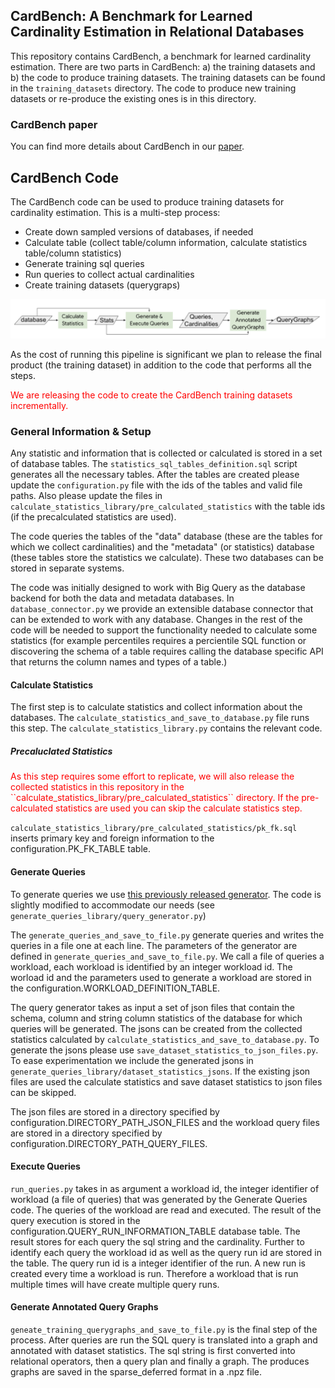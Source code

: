 ## CardBench: A Benchmark for Learned Cardinality Estimation in Relational Databases

This repository contains CardBench, a benchmark for learned cardinality estimation.
There are two parts in CardBench: a) the training datasets and b) the code to produce training datasets.
The training datasets can be found in the ``training_datasets`` directory. The code to produce new
 training datasets or re-produce the existing ones is in this directory.

### CardBench paper

 You can find more details about CardBench in our [paper](https://arxiv.org/abs/2408.16170).


## CardBench Code

The CardBench code can be used to produce training datasets for
cardinality estimation. This is a multi-step process:

* Create down sampled versions of databases, if needed
* Calculate table (collect table/column information, calculate statistics table/column statistics)
* Generate training sql queries
* Run queries to collect actual cardinalities
* Create training datasets (querygraps)

![CardBench](training_datasets/figures/cardbench.png)


As the cost of running this pipeline is significant we plan to release the final
product (the training dataset) in addition to the code that performs all the steps.

<span style="color:red">
We are releasing the code to create the CardBench training datasets incrementally.
</span>


### General Information & Setup

Any statistic and information that is collected or calculated is stored in a set of database tables. The ``statistics_sql_tables_definition.sql`` script generates all the necessary tables. After the tables are created 
please update the ``configuration.py`` file with the ids of the tables and valid file paths. Also please update the files in ``calculate_statistics_library/pre_calculated_statistics`` with the table ids (if the precalculated statistics are used).

The code queries the tables of the "data" database (these are the tables for which we collect cardinalities) and the "metadata" (or statistics) database (these tables store the statistics we calculate). These two databases can be stored in separate systems.

The code was initially designed to work with Big Query as the database backend for both the data and metadata databases. In ``database_connector.py`` we provide an extensible database connector that can be extended to work with 
any database. Changes in the rest of the code will be needed to support the functionality needed to calculate some statistics (for example percentiles requires a percientile SQL function or discovering the schema of a table requires calling the database specific API that returns the column names and types of a table.)

#### Calculate Statistics

The first step is to calculate statistics and collect information about the databases. 
The ``calculate_statistics_and_save_to_database.py`` file runs this step. The ``calculate_statistics_library.py`` contains the relevant code.


##### Precaluclated Statistics

<span style="color:red">
As this step requires some effort to replicate, we will also release the collected statistics in this repository in the ``calculate_statistics_library/pre_calculated_statistics`` directory. If the pre-calculated statistics are used you can skip the calculate statistics step.
</span>

``calculate_statistics_library/pre_calculated_statistics/pk_fk.sql`` inserts primary key and foreign information to the configuration.PK_FK_TABLE table. 




#### Generate Queries
To generate queries we use [this previously released generator](https://github.com/DataManagementLab/zero-shot-cost-estimation/tree/main). The code is slightly modified to accommodate our needs (see ``generate_queries_library/query_generator.py``)

The ``generate_queries_and_save_to_file.py`` generate queries and writes the queries in a file one at each line. The parameters of the generator are defined in ``generate_queries_and_save_to_file.py``. We call a file of queries a workload, each workload is identified by an integer workload id. The worload id and the parameters used to generate a workload are stored in the configuration.WORKLOAD_DEFINITION_TABLE.

The query generator takes as input a set of json files that contain the schema, column and string column statistics of the database for which queries will be generated. The jsons can be created from the collected statistics calculated by ``calculate_statistics_and_save_to_database.py``. To generate the jsons please use ``save_dataset_statistics_to_json_files.py``. To ease experimentation we include the generated jsons in ``generate_queries_library/dataset_statistics_jsons``. If the existing json files are used the calculate statistics and save dataset statistics to json files can be skipped.

The json files are stored in a directory specified by configuration.DIRECTORY_PATH_JSON_FILES and the workload query files are stored in a directory specified by configuration.DIRECTORY_PATH_QUERY_FILES.

#### Execute Queries
``run_queries.py`` takes in as argument a workload id, the integer identifier of workload (a file of queries) that was generated by the Generate Queries code. The queries of the workload are read and executed. The result of the query execution is stored in the configuration.QUERY_RUN_INFORMATION_TABLE database table. The result stores for each query the sql string and the cardinality. Further to identify each query the workload id as well as the query run id are stored in the table. The query run id is a integer identifier of the run. A new run is created every time a workload is run. Therefore a workload that is run multiple times will have create multiple query runs.

#### Generate Annotated Query Graphs
``geneate_training_querygraphs_and_save_to_file.py`` is the final step of the process. After queries are run the SQL query is translated into a graph and annotated with dataset statistics. The sql string is first converted into relational operators, then a query plan and finally a graph. The produces graphs are saved in the sparse_deferred format in a .npz file.

